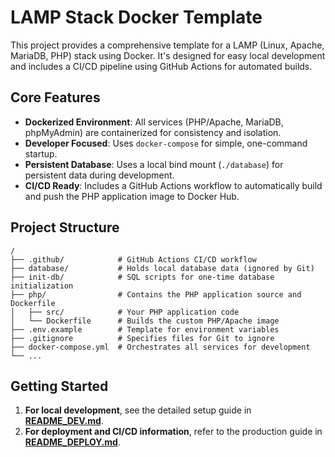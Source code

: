 # LAMP Stack Docker Template

This project provides a comprehensive template for a LAMP (Linux, Apache, MariaDB, PHP) stack using Docker. It's designed for easy local development and includes a CI/CD pipeline using GitHub Actions for automated builds.

## Core Features

- **Dockerized Environment**: All services (PHP/Apache, MariaDB, phpMyAdmin) are containerized for consistency and isolation.
- **Developer Focused**: Uses `docker-compose` for simple, one-command startup.
- **Persistent Database**: Uses a local bind mount (`./database`) for persistent data during development.
- **CI/CD Ready**: Includes a GitHub Actions workflow to automatically build and push the PHP application image to Docker Hub.

## Project Structure

```
/
├── .github/            # GitHub Actions CI/CD workflow
├── database/           # Holds local database data (ignored by Git)
├── init-db/            # SQL scripts for one-time database initialization
├── php/                # Contains the PHP application source and Dockerfile
│   ├── src/            # Your PHP application code
│   └── Dockerfile      # Builds the custom PHP/Apache image
├── .env.example        # Template for environment variables
├── .gitignore          # Specifies files for Git to ignore
├── docker-compose.yml  # Orchestrates all services for development
└── ...
```

## Getting Started

1.  **For local development**, see the detailed setup guide in [**README_DEV.md**](README_DEV.md).
2.  **For deployment and CI/CD information**, refer to the production guide in [**README_DEPLOY.md**](README_DEPLOY.md).
